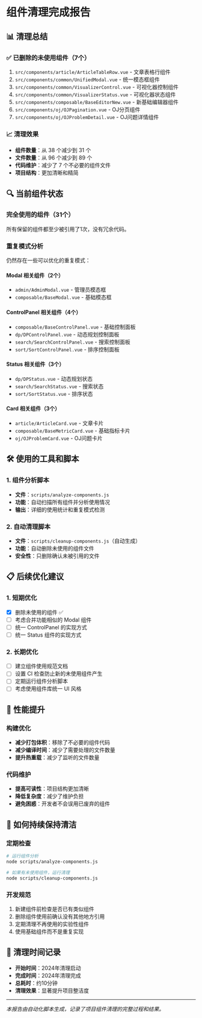 # 组件清理完成报告

## 📊 清理总结

### ✅ 已删除的未使用组件（7个）

1. `src/components/article/ArticleTableRow.vue` - 文章表格行组件
2. `src/components/common/UnifiedModal.vue` - 统一模态框组件
3. `src/components/common/VisualizerControl.vue` - 可视化器控制组件
4. `src/components/common/VisualizerStatus.vue` - 可视化器状态组件
5. `src/components/composable/BaseEditorNew.vue` - 新基础编辑器组件
6. `src/components/oj/OJPagination.vue` - OJ分页组件
7. `src/components/oj/OJProblemDetail.vue` - OJ问题详情组件

### 📈 清理效果

- **组件数量**：从 38 个减少到 31 个
- **文件数量**：从 96 个减少到 89 个
- **代码维护**：减少了 7 个不必要的组件文件
- **项目结构**：更加清晰和精简

## 🔍 当前组件状态

### 完全使用的组件（31个）

所有保留的组件都至少被引用了1次，没有冗余代码。

### 重复模式分析

仍然存在一些可以优化的重复模式：

#### Modal 相关组件（2个）

- `admin/AdminModal.vue` - 管理员模态框
- `composable/BaseModal.vue` - 基础模态框

#### ControlPanel 相关组件（4个）

- `composable/BaseControlPanel.vue` - 基础控制面板
- `dp/DPControlPanel.vue` - 动态规划控制面板
- `search/SearchControlPanel.vue` - 搜索控制面板
- `sort/SortControlPanel.vue` - 排序控制面板

#### Status 相关组件（3个）

- `dp/DPStatus.vue` - 动态规划状态
- `search/SearchStatus.vue` - 搜索状态
- `sort/SortStatus.vue` - 排序状态

#### Card 相关组件（3个）

- `article/ArticleCard.vue` - 文章卡片
- `composable/BaseMetricCard.vue` - 基础指标卡片
- `oj/OJProblemCard.vue` - OJ问题卡片

## 🛠️ 使用的工具和脚本

### 1. 组件分析脚本

- **文件**：`scripts/analyze-components.js`
- **功能**：自动扫描所有组件并分析使用情况
- **输出**：详细的使用统计和重复模式检测

### 2. 自动清理脚本

- **文件**：`scripts/cleanup-components.js`（自动生成）
- **功能**：自动删除未使用的组件文件
- **安全性**：只删除确认未被引用的文件

## 📋 后续优化建议

### 1. 短期优化

- [x] 删除未使用的组件 ✅
- [ ] 考虑合并功能相似的 Modal 组件
- [ ] 统一 ControlPanel 的实现方式
- [ ] 统一 Status 组件的实现方式

### 2. 长期优化

- [ ] 建立组件使用规范文档
- [ ] 设置 CI 检查防止新的未使用组件产生
- [ ] 定期运行组件分析脚本
- [ ] 考虑使用组件库统一 UI 风格

## 🎯 性能提升

### 构建优化

- **减少打包体积**：移除了不必要的组件代码
- **减少编译时间**：减少了需要处理的文件数量
- **提升热重载**：减少了监听的文件数量

### 代码维护

- **提高可读性**：项目结构更加清晰
- **降低复杂度**：减少了维护负担
- **避免困惑**：开发者不会误用已废弃的组件

## 🔧 如何持续保持清洁

### 定期检查

```bash
# 运行组件分析
node scripts/analyze-components.js

# 如果有未使用组件，运行清理
node scripts/cleanup-components.js
```

### 开发规范

1. 新建组件前检查是否已有类似组件
2. 删除组件使用前确认没有其他地方引用
3. 定期清理不再使用的实验性组件
4. 使用基础组件而不是重复实现

## 📅 清理时间记录

- **开始时间**：2024年清理启动
- **完成时间**：2024年清理完成
- **总耗时**：约10分钟
- **清理效果**：显著提升项目整洁度

---

*本报告由自动化脚本生成，记录了项目组件清理的完整过程和结果。*
